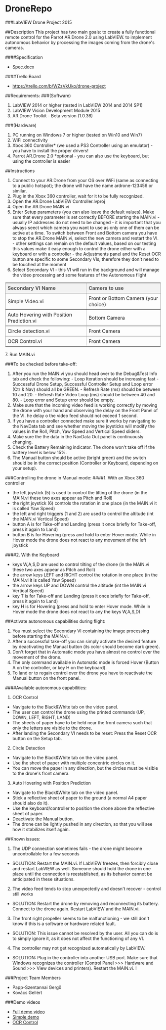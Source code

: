 # DroneRepo
###LabVIEW Drone Project 2015



##Description
This project has two main goals:
to create a fully functional remote control for the Parrot AR.Drone 2.0 using LabVIEW.
to implement autonomous behavior by processing the images coming from the drone's cameras.

####Specification
- <a href="https://www.dropbox.com/s/7estgierg64nhdo/Spec.docx?dl=0">Spec.docx</a>

####Trello Board
- https://trello.com/b/WZzVkUko/drone-project



##Requirements:
###(Software)
  1. LabVIEW 2014 or higher (tested in LabVIEW 2014 and 2014 SP1)
  2. LabVIEW Vision Development Module 2015
  3. AR.Drone Toolkit - Beta version (1.0.36)

###(Hardware)
  1. PC running on Windows 7 or higher (tested on Win10 and Win7)
  2. WiFi connectivity
  3. Xbox 360 Controller* (we used a PS3 Controller using an emulator) - you have to install the proper drivers!
  4. Parrot AR.Drone 2.0
*optional - you can also use the keyboard, but using the controller is easier



##Instructions
  1. Connect to your AR.Drone from your OS over WiFi (same as connecting to a public hotspot); the drone will have the name ardrone-123456 or similar.
  2. Plug in the Xbox 360 controller, wait for it to be fully recognized.
  3. Open the AR.Drone LabVIEW Controller.lvproj
  4. Open the AR.Drone MAIN.vi
  5. Enter Setup parameters (you can also leave the default values). Make sure that every parameter is set correctly BEFORE starting the MAIN.vi
    - usually IP addresses do not need to be changed
    - it is important that you always seect which camera you want to use as only one of them can be active at a time. To switch between Front and Bottom camera you have to stop the AR.Drone MAIN.vi, select the new camera and restart the VI.
    - other settings can remain on the default values, based on our testing this values make it easy enough to control the drone either with a keyboard or with a controller
    - the Adjustments panel and the Reset OCR button are specific to some Secondary VIs, therefore they don't need to be touched at the moment
  6. Select Secondary VI - this VI will run in the background and will manage the video processing and some features of the Autonomous flight
  <table border="1" class="jiveBorder" style="border: 1px solid #c6c6c6; width: 100%;">
<tbody>
<tr><th style="text-align: left; background-color: #f2f2f2; color: #505050; padding: 6px;" valign="middle"><strong>Secondary VI Name<br /></strong></th><th style="text-align: left; background-color: #f2f2f2; color: #505050; padding: 6px;" valign="middle"><strong>Camera to use<br /></strong></th></tr>
<tr>
<td style="padding: 6px;">Simple Video.vi</td>
<td style="padding: 6px;">Front or Bottom Camera (your choice)</td>
</tr>
<tr>
<td style="padding: 6px;">Auto Hovering with Position Prediction.vi</td>
<td style="padding: 6px;">Bottom Camera</td>
</tr>
<tr>
<td style="padding: 6px;">Circle detection.vi</td>
<td style="padding: 6px;">Front Camera</td>
</tr>
<tr>
<td style="padding: 6px;">OCR Control.vi</td>
<td style="padding: 6px;">Front Camera</td>
</tr>
</tbody>
</table>
  7. Run MAIN.vi

###To be checked before take-off:
  1. After you run the MAIN.vi you should head over to the Debug&Test Info tab and check the following:
    - Loop Iteration should be increasing fast
    - Successful Drone Setup, Successful Controller Setup and Loop error (Ctr & Nav) should all be GREEN.
    - Refresh Rate (ms) should be between 10 and 20.
    - Refresh Rate Video Loop (ms) should be between 40 and 80.
    - Loop error and Setup error should be empty.
  2. Make sure that the incoming video feed is working correctly by moving the drone with your hand and observing the delay on the Front Panel of the VI. he delay o the video feed should not exceed 1 second.
  3. If you have a controller connected make sure it works by navigating to the NavData tab and see whether moving the joysticks will modify the values in the Roll, Pitch, Yaw Speed and Vertical Speed sliders.
  4. Make sure the the data in the NavData Out panel is continuously changing.
  5. Check the Battery Remaining indicator. The drone won't take off if the battery level is below 15%.
  6. The Manual button should be active (bright green) and the switch should be in the correct position (Controller or Keyboard, depending on your setup).

###Controlling the drone in Manual mode:
####1. With an Xbox 360 controller
- the left joystick (5) is used to control the tilting of the drone (in the MAIN.vi these two axes appear as Pitch and Roll)
- the right joystick (6) controls the rotation in one place (in the MAIN.vi it is called Yaw Speed)
- the left and right triggers (1 and 2) are used to control the altitude (int the MAIN.vi Vertical Speed)
- button A is for Take-off and Landing (press it once briefly for Take-off, press it again to Land)
- button B is for Hovering (press and hold to enter Hover mode. While in Hover mode the drone does not react to any movement of the left joystick

####2. With the Keyboard
- keys W,A,S,D are used to control tilting of the drone (in the MAIN.vi these two axes appear as Pitch and Roll)
- the arrow keys LEFT and RIGHT control the rotation in one place (in the MAIN.vi it is called Yaw Speed)
- the arrow keys UP and DOWN control the altitude (int the MAIN.vi Vertical Speed)
- key T is for Take-off and Landing (press it once briefly for Take-off, press it again to Land)
- key H is for Hovering (press and hold to enter Hover mode. While in Hover mode the drone does not react to any the keys W,A,S,D)

##Activate autonomous capabilities during flight:
1. You must select the Secondary VI containing the image processing  before starting the MAIN.vi.
2. After a successful take-off you can simply activate the desired feature by deactivating the Manual button (its color should become dark green).
3. Don't forget that in Automatic mode you have almost no control over the movement of the drone.
4. The only command available in Automatic mode is forced Hover (Button A on the controller, or key H on the keyboard).
5. To land or to regain control over the drone you have to reactivate the Manual button on the front panel.



####Available autonomous capabilities:
1. OCR Control
  - Navigate to the Black&White tab on the video panel.
  - The user can control the drone using the printed commands (UP, DOWN, LEFT, RIGHT, LAND)
  - The sheets of paper have to be held near the front camera such that only the letters are visible to the drone.
  - After landing the Secondary VI needs to be reset: Press the Reset OCR button on the Setup tab.
2. Circle Detection
  - Navigate to the Black&White tab on the video panel.
  - Use the sheet of paper with multiple concentric circles on it.
  - You can move the paper in any direction, but the circles must be visible to the drone's front camera.
3. Auto Hovering with Position Prediction
  - Navigate to the Black&White tab on the video panel.
  - Stick a reflective sheet of paper to the ground (a normal A4 paper should also do it).
  - Use the keyboard/controller to position the drone above the reflective sheet of paper.
  - Deactivate the Manual button.
  - The drone can be lightly pushed in any direction, so that you will see how it stabilizes itself again.



##Known issues:
1. The UDP connection sometimes fails - the drone might become uncontrollable for a few seconds
 - SOLUTION: Restart the MAIN.vi. If LabVIEW freezes, then forcibly close and restart LabVIEW as well. Someone should hold the drone in one place until the connection is reestablished, as its behavior cannot be anticipated in these situations.
2. The video feed tends to stop unexpectedly and doesn't recover - control still works
 - SOLUTION: Restart the drone by removing and reconnecting its battery. Connect to the drone again. Restart LabVIEW and the MAIN.vi.
3. The front right propeller seems to be malfunctioning - we still don't know if this is a software or hardware related fault.
 - SOLUTION: This issue cannot be resolved by the user. All you can do is to simply ignore it, as it does not affect the functioning of any VI.
4. The controller may not get recognized automatically by LabVIEW.
 - SOLUTION: Plug in the controller into another USB port. Make sure that Windows recognizes the controller (Control Panel >>> Hardware and Sound >>> View devices and printers). Restart the MAIN.vi. !



###Project Team Members
- Papp-Szentannai Gergő
- Kovács Gellért

###Demo videos
<ul>
<li><a href="http://https//www.youtube.com/watch?v=VW7FCKOND3c">Full demo video</a>​</li>
<li><a href="https://www.youtube.com/watch?v=XA508uYLoWA">Simple demo</a>​</li>
<li><a href="http://https//www.youtube.com/watch?v=MN7B-gMkJrs" style="text-decoration: underline;">OCR Control</a></li>
</ul>
